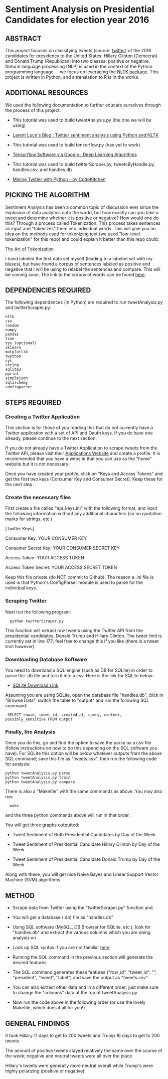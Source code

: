 # Sentiment Analysis on Presidential Candidates for election year 2016

## ABSTRACT

This project focuses on classifying tweets (source: [twitter](https://twitter.com)) of the 2016 candidates for presidency to the United States: Hillary Clinton (Democrat) and Donald Trump (Republican) into two classes: positive or negative. Natural language processing (NLP) is used in the context of the Python programming language -- we focus on leveraging the [NLTK package](http://www.nltk.org/). 
This project is written in Python, and a translation to R is in the works.

## ADDITIONAL RESOURCES

We used the following documentation to further educate ourselves through the process of this project.

 - This tutorial was used to build tweetAnalysis.py (the one we will be using)

 - [Larent Luce's Blog : Twitter sentiment analysis using Python and NLTK](http://www.laurentluce.com/posts/twitter-sentiment-analysis-using-python-and-nltk/)

 - This tutorial was used to build tensorflow.py (has yet to work)

 - [Tensorflow Software via Google : Deep Learning Algorithms](https://www.tensorflow.org/)

 - This tutorial was used to build twitterScraper.py, tweetsByHandle.py, handles.csv, and handles.db

 - [Mining Twitter with Python - by CodeKitchen](http://web.mit.edu/aizhan/www/twitter_api_workshop/#/)

## PICKING THE ALGORITHM

Sentiment Analysis has been a common topic of discussion ever since the explosion of data analytics onto the world, but how exactly can you take a tweet and determine whether it is positive or negative? How would one do this? Through a process called Tokenization. This process takes sentences as input and "tokenizes" them into individual words. This will give you an idea on the methods used for tokenizing text (we used "low-level tokenization" for this repo) and could explain it better than this repo could:

[The Art of Tokenization](https://www.ibm.com/developerworks/community/blogs/nlp/entry/tokenization?lang=en)

I hand labeled the first data set myself (leading to a labeled set with my biases), but have found a corpus of sentences labeled as positive and negative that
I will be using to relabel the sentences and compare. This will be coming soon. The link to the corpus of words can be found [here](https://archive.ics.uci.edu/ml/datasets/Sentiment+Labelled+Sentences).

## DEPENDENCIES REQUIRED

The following dependences (in Python) are required to run tweetAnalysis.py and twitterScraper.py:

    nltk 
    csv
    random
    numpy
    pandas
    time
    sys (optional)
    sklearn
    matplotlib
    twython
    sys
    string
    sqlite3
    pprint
    simplejson
    sqlalchemy
    configparser
	
## STEPS REQUIRED

### Creating a Twitter Application

This section is for those of you reading this that do not currently have a Twitter application with a set of API and Oauth keys. If you do have one already, please continue to the next section.

If you do not already have a Twitter Application to scrape tweets from the Twitter API, please visit their [Applications Website](https://apps.twitter.com/) and create a profile. It is recommended that you have a website that you can use as the "home" website but it is not necessary. 

Once you have created your profile, click on "Keys and Access Tokens" and get the first two keys (Consumer Key and Consumer Secret). Keep these for the next step.

### Create the necessary files

First create a file called "api_keys.ini" with the following format, and input the following information without any additional characters (so no quotation marks for strings, etc.)

[Twitter Keys]

Consumer Key: YOUR CONSUMER KEY

Consumer Secret Key: YOUR CONSUMER SECRET KEY

Access Token: YOUR ACCESS TOKEN

Access Token Secret: YOUR ACCESS SECRET TOKEN

Keep this file private (do NOT commit to Github). The reason a .ini file is used is that Python's ConfigParser module is used to parse for the individual keys.

### Scraping Twitter

Next run the following program:
      
      python twitterScraper.py

This function will extract raw tweets using the Twitter API from the presidential candidates, Donald Trump and Hillary Clinton. The tweet limit is currently set in line 177; feel free to change this if you like (there is a tweet limit however).

### Downloading Database Software

You need to download a SQL engine (such as DB for SQLite) in order to parse the .db file and turn it into a csv. Here is the link for SQLite below:

- [SQLite Download Link](https://www.sqlite.org/download.html)

Assuming you are using SQLite, open the database file "handles.db", click in "Browse Data", switch the table to "output" and run the following SQL command:

     SELECT rowid, tweet_id, created_at, query, content, possibly_sensitive FROM output

### Finally, the Analysis

Once you do this, go and find the option to save the parse as a csv file (follow instructions on how to do this depending on the SQL software you have). For SQLite this option will be below whatever outputs from the above SQL command; save this file as "tweets.csv", then run the following code for analysis:

    python tweetAnalysis.py parse
    python tweetAnalysis.py train
    python tweetAnalysis.py compare
    
There is also a "Makefile" with the same commands as above. You may also run:

      make

and the three python commands above will run in that order.

You will get three graphs outputted:

 - Tweet Sentiment of Both Presidential Candidates by Day of the Week

 - Tweet Sentiment of Presidential Candidate Hillary Clinton by Day of the Week

 - Tweet Sentiment of Presidential Candidate Donald Trump by Day of the Week

Along with these, you will get nice Naive Bayes and Linear Support Vector Machine (SVM) algorithms. 
## METHOD

 - Scrape data from Twitter using the "twitterScraper.py" function and 

 - You will get a database (.db) file as "handles.db"

 - Using SQL software (MySQL, DB Browser for SQLite, etc.), look for "handles.db" and extract the various columns which you are doing analysis on

 - Look up SQL syntax if you are not familiar [here](http://www.w3schools.com/sql/)

 - Running the SQL command in the previous section will generate the desired features

 - The SQL command generates these features ("row_id", "tweet_id", "", "president", "tweet", "label") and save the output as "tweets.csv"

 - You can also extract other data and in a different order; just make sure to change the "columns" data at the top of tweetAnalysis.py

 - Now run the code above in the following order (or use the lovely Makefile, which does it all for you!)


## GENERAL FINDINGS 

It took Hillary 11 days to get to 200 tweets and Trump 16 days to get to 200 tweets

The amount of positive tweets stayed relatively the same over the course of the week; negative and neutral tweets were all over the place

Hillary's tweets were generally more neutral overall while Trump's were highly polarizing (positive or negative)